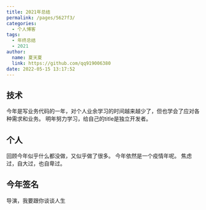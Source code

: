 ```yaml
---
title: 2021年总结
permalink: /pages/5627f3/
categories: 
  - 个人博客
tags: 
  - 年终总结
  - 2021
author: 
  name: 夏天夏
  link: https://github.com/qq919006380
date: 2022-05-15 13:17:52
---
```

## 技术
今年是写业务代码的一年，对个人业余学习的时间越来越少了，但也学会了应对各种需求和业务。
明年努力学习，给自己的title是独立开发者。

## 个人
回顾今年似乎什么都没做，又似乎做了很多。
今年依然是一个疫情年呢。
焦虑过，自大过，也自卑过。

## 今年签名
导演，我要跟你谈谈人生
